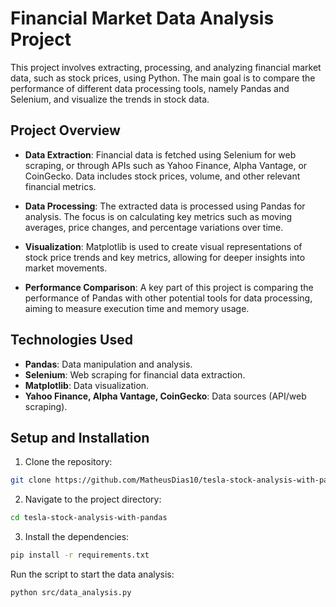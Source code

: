 # Financial Market Data Analysis Project

This project involves extracting, processing, and analyzing financial market data, such as stock prices, using Python. The main goal is to compare the performance of different data processing tools, namely Pandas and Selenium, and visualize the trends in stock data. 

## Project Overview

- **Data Extraction**: Financial data is fetched using Selenium for web scraping, or through APIs such as Yahoo Finance, Alpha Vantage, or CoinGecko. Data includes stock prices, volume, and other relevant financial metrics.
  
- **Data Processing**: The extracted data is processed using Pandas for analysis. The focus is on calculating key metrics such as moving averages, price changes, and percentage variations over time.
  
- **Visualization**: Matplotlib is used to create visual representations of stock price trends and key metrics, allowing for deeper insights into market movements.
  
- **Performance Comparison**: A key part of this project is comparing the performance of Pandas with other potential tools for data processing, aiming to measure execution time and memory usage.

## Technologies Used

- **Pandas**: Data manipulation and analysis.
- **Selenium**: Web scraping for financial data extraction.
- **Matplotlib**: Data visualization.
- **Yahoo Finance, Alpha Vantage, CoinGecko**: Data sources (API/web scraping).
  
## Setup and Installation

1. Clone the repository:

```bash
git clone https://github.com/MatheusDias10/tesla-stock-analysis-with-pandas.git
```
2. Navigate to the project directory:

```bash
cd tesla-stock-analysis-with-pandas
```
3. Install the dependencies:

```bash
pip install -r requirements.txt
```
Run the script to start the data analysis:

```bash
python src/data_analysis.py
```
